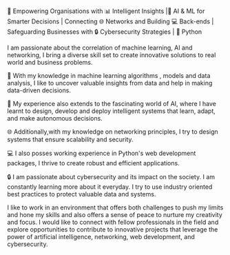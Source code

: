 🚀 Empowering Organisations with 📊 Intelligent Insights |🧠 AI & ML for Smarter Decisions | Connecting 🌐 Networks and Building 💻 Back-ends | Safeguarding Businesses with 🔒 Cybersecurity Strategies | 🐍 Python


I am passionate about the correlation of machine learning, AI and networking, I bring a diverse skill set to create innovative solutions to real world and business problems.

🤖 With my knowledge in machine learning algorithms , models and data analysis, I like to uncover valuable insights from data and help in making data-driven decisions.

🧠 My experience also extends to the fascinating world of AI, where I have learnt to design, develop and deploy intelligent systems that learn, adapt, and make autonomous decisions.

🌐 Additionally,with my knowledge on networking principles, I try to design systems that ensure scalability and security.

💻 I also posses working experience in Python's web development packages, I thrive to create robust and efficient applications.

🔒 I am passionate about cybersecurity and its impact on the society. I am constantly learning more about it everyday. I try to use industry oriented best practices to protect valuable data and systems.

I like to work in an environment that offers both challenges to push my limits and hone my skills and also offers a sense of peace to nurture my creativity and focus.
I would like to connect with fellow professionals in the field and explore opportunities to contribute to innovative projects that leverage the power of artificial intelligence, networking, web development, and cybersecurity.

<!---
- 💞️ I’m looking to collaborate on ...
- 📫 How to reach me - https://www.linkedin.com/in/anuraag-manvi/
--->
<!---
anuraagmanvi/anuraagmanvi is a ✨ special ✨ repository because its `README.md` (this file) appears on your GitHub profile.
You can click the Preview link to take a look at your changes.
--->
